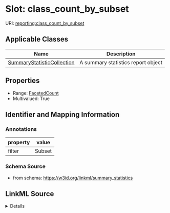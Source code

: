 # Slot: class_count_by_subset

URI: [reporting:class_count_by_subset](https://w3id.org/linkml/reportclass_count_by_subset)



<!-- no inheritance hierarchy -->




## Applicable Classes

| Name | Description |
| --- | --- |
[SummaryStatisticCollection](SummaryStatisticCollection.md) | A summary statistics report object






## Properties

* Range: [FacetedCount](FacetedCount.md)
* Multivalued: True








## Identifier and Mapping Information





### Annotations

| property | value |
| --- | --- |
| filter | Subset || facet | Predicate |



### Schema Source


* from schema: https://w3id.org/linkml/summary_statistics




## LinkML Source

<details>
```yaml
name: class_count_by_subset
annotations:
  filter:
    tag: filter
    value: Subset
  facet:
    tag: facet
    value: Predicate
from_schema: https://w3id.org/linkml/summary_statistics
rank: 1000
multivalued: true
alias: class_count_by_subset
owner: SummaryStatisticCollection
domain_of:
- SummaryStatisticCollection
slot_group: metadata_statistic_group
range: FacetedCount
inlined: true

```
</details>